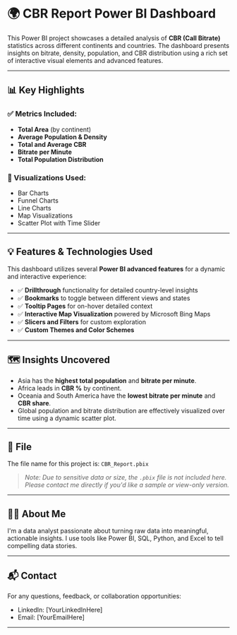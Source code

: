 # 🌍 CBR Report Power BI Dashboard

This Power BI project showcases a detailed analysis of **CBR (Call Bitrate)** statistics across different continents and countries. The dashboard presents insights on bitrate, density, population, and CBR distribution using a rich set of interactive visual elements and advanced features.

---

## 📊 Key Highlights

### ✅ Metrics Included:
- **Total Area** (by continent)
- **Average Population & Density**
- **Total and Average CBR**
- **Bitrate per Minute**
- **Total Population Distribution**

### 📌 Visualizations Used:
- Bar Charts
- Funnel Charts
- Line Charts
- Map Visualizations
- Scatter Plot with Time Slider

---

## 💡 Features & Technologies Used

This dashboard utilizes several **Power BI advanced features** for a dynamic and interactive experience:

- ✅ **Drillthrough** functionality for detailed country-level insights
- ✅ **Bookmarks** to toggle between different views and states
- ✅ **Tooltip Pages** for on-hover detailed context
- ✅ **Interactive Map Visualization** powered by Microsoft Bing Maps
- ✅ **Slicers and Filters** for custom exploration
- ✅ **Custom Themes and Color Schemes**

---

## 🗺️ Insights Uncovered

- Asia has the **highest total population** and **bitrate per minute**.
- Africa leads in **CBR %** by continent.
- Oceania and South America have the **lowest bitrate per minute** and **CBR share**.
- Global population and bitrate distribution are effectively visualized over time using a dynamic scatter plot.

---

## 📁 File

The file name for this project is:
`CBR_Report.pbix`

> *Note: Due to sensitive data or size, the `.pbix` file is not included here. Please contact me directly if you'd like a sample or view-only version.*

---

## 👩‍💻 About Me

I'm a data analyst passionate about turning raw data into meaningful, actionable insights. I use tools like Power BI, SQL, Python, and Excel to tell compelling data stories.

---

## 📬 Contact

For any questions, feedback, or collaboration opportunities:
- LinkedIn: [YourLinkedInHere]
- Email: [YourEmailHere]

---

